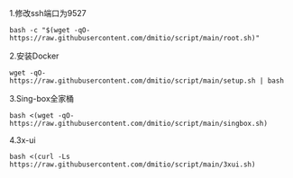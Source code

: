 1.修改ssh端口为9527
```
bash -c "$(wget -qO- https://raw.githubusercontent.com/dmitio/script/main/root.sh)"
```

2.安装Docker
```
wget -qO- https://raw.githubusercontent.com/dmitio/script/main/setup.sh | bash

```
3.Sing-box全家桶
```
bash <(wget -qO- https://raw.githubusercontent.com/dmitio/script/main/singbox.sh)

```
4.3x-ui
```
bash <(curl -Ls https://raw.githubusercontent.com/dmitio/script/main/3xui.sh)

```
